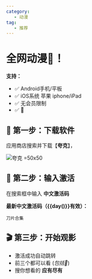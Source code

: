 ```yaml
---
category:
   - 动漫
tag: 
   - 推荐
---
```


<script setup>
import {day} from '@tools/utils.ts'
</script>


# 全网动漫🔞！

**支持：**
- ✅ Android手机/平板
- ✅ iOS系统 苹果 iphone/iPad
- ✅ 无会员限制
- ✅ 🔞


## 📱 第一步：下载软件

应用商店搜索并下载【**夸克**】，

![夸克 =50x50](/assets/card-logo/夸克.png)

## 🔑 第二步：输入激活

在搜索框中输入 **中文激活码**

**最新中文激活码（{{day()}}有效）：**

```:no-line-numbers
刀片合集
```

## 🎬 第三步：开始观影

- 激活成功自动跳转
- 前三个都可以看 (*包括🔞*)
- 搜你想看的 **应有尽有** 

